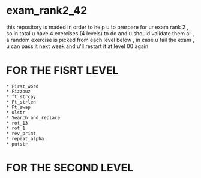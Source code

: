 # exam_rank2_42
this repository is maded in order to help u to prerpare for ur exam rank 2 , so in total u have 4 exercises (4 levels) to do and u should validate them all , a random exercise is picked from each level below , in case u fail the exam , u can pass it next week and u'll restart it at level 00 again 

# FOR THE FISRT LEVEL

	* First_word
	* Fizzbuz
	* ft_strcpy
	* Ft_strlen
	* Ft_swap
	* ulstr
	* Search_and_replace
	* rot_13
	* rot_1
	* rev_print
	* repeat_alpha
	* putstr

# FOR THE SECOND LEVEL

